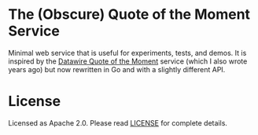 # The (Obscure) Quote of the Moment Service

Minimal web service that is useful for experiments, tests, and demos. It is inspired by the 
[Datawire Quote of the Moment](https://github.com/datawire/qotm) service (which I also wrote years ago) but now 
rewritten in Go and with a slightly different API.

# License

Licensed as Apache 2.0. Please read [LICENSE](LICENSE) for complete details.
